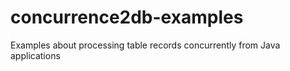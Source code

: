 # concurrence2db-examples
Examples about processing table records concurrently from Java applications
